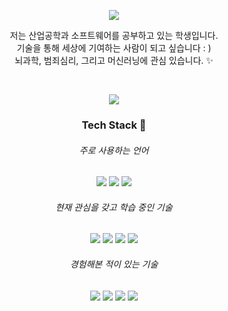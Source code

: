 <p align="center">
<img src = "https://capsule-render.vercel.app/api?text=hyenLog();&type=wave&height=230&color=D7D6E6&fontAlignY=38">
</p>

<p align="center">
저는 산업공학과 소프트웨어를 공부하고 있는 학생입니다.
<br>
기술을 통해 세상에 기여하는 사람이 되고 싶습니다 : )
<br>
뇌과학, 범죄심리, 그리고 머신러닝에 관심 있습니다. ✨
</p>

<br>

<p align="center">
<img src ="http://mazassumnida.wtf/api/mini/generate_badge?boj=mymelody">
</p>


<h3 align="center"> Tech Stack 🚀 </h3>

<h6 align="center"> 주로 사용하는 언어 </h6>
<p align="center">
<img src="https://img.shields.io/badge/C++-00599C?style=flat-square&logo=C%2B%2B&logoColor=white"/> <img src="https://img.shields.io/badge/Python-3766AB?style=flat-square&logo=Python&logoColor=white"/> <img src="https://img.shields.io/badge/R-276DC3?style=flat-square&logo=R&logoColor=white"/>
</p>

<h6 align="center"> 현재 관심을 갖고 학습 중인 기술 </h6>
<p align="center">
<img src="https://img.shields.io/badge/AWS-232F3E?style=flat-square&logo=amazonAWS&logoColor=white"/> <img src="https://img.shields.io/badge/Kubernetes-326CE5?style=flat-square&logo=Kubernetes&logoColor=white"/> <img src="https://img.shields.io/badge/Dart-0175C2?style=flat-square&logo=Dart&logoColor=white"/> <img src="https://img.shields.io/badge/Flutter-02569B?style=flat-square&logo=Flutter&logoColor=white"/>
</p>

<h6 align="center"> 경험해본 적이 있는 기술 </h6>
<p align="center">
<img src="https://img.shields.io/badge/Java-007396?style=flat-square&logo=Java&logoColor=white"/> <img src="https://img.shields.io/badge/C-A8B9CC?style=flat-square&logo=C&logoColor=white"/> <img src="https://img.shields.io/badge/CSS3-1572B6?style=flat-square&logo=CSS3&logoColor=white"/> <img src="https://img.shields.io/badge/Docker-2496ED?style=flat-square&logo=Docker&logoColor=white"/> 
</p>



